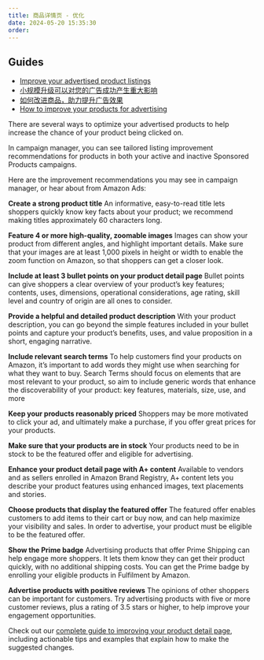 ```yaml
---
title: 商品详情页 - 优化
date: 2024-05-20 15:35:30
order: 
---
```


## Guides

- [Improve your advertised product listings](https://advertising.amazon.com/help/GXAMM4S99TTG2Y57)
- [小规模升级可以对您的广告成功产生重大影响](https://advertising.amazon.com/library/guides/improve-product-listing-for-success/)
- [如何改进商品，助力提升广告效果](https://advertising.amazon.com/library/guides/improve-your-products-for-advertising)
- [How to improve your products for advertising](https://advertising.amazon.com/en-us/library/guides/improve-your-products-for-advertising)

There are several ways to optimize your advertised products to help increase the chance of your product being clicked on.

In campaign manager, you can see tailored listing improvement recommendations for products in both your active and inactive Sponsored Products campaigns.

Here are the improvement recommendations you may see in campaign manager, or hear about from Amazon Ads:

**Create a strong product title**
An informative, easy-to-read title lets shoppers quickly know key facts about your product; we recommend making titles approximately 60 characters long.

**Feature 4 or more high-quality, zoomable images**
Images can show your product from different angles, and highlight important details. Make sure that your images are at least 1,000 pixels in height or width to enable the zoom function on Amazon, so that shoppers can get a closer look.

**Include at least 3 bullet points on your product detail page**
Bullet points can give shoppers a clear overview of your product’s key features; contents, uses, dimensions, operational considerations, age rating, skill level and country of origin are all ones to consider.

**Provide a helpful and detailed product description**
With your product description, you can go beyond the simple features included in your bullet points and capture your product’s benefits, uses, and value proposition in a short, engaging narrative.

**Include relevant search terms**
To help customers find your products on Amazon, it’s important to add words they might use when searching for what they want to buy. Search Terms should focus on elements that are most relevant to your product, so aim to include generic words that enhance the discoverability of your product: key features, materials, size, use, and more

**Keep your products reasonably priced**
Shoppers may be more motivated to click your ad, and ultimately make a purchase, if you offer great prices for your products.

**Make sure that your products are in stock**
Your products need to be in stock to be the featured offer and eligible for advertising.

**Enhance your product detail page with A+ content**
Available to vendors and as sellers enrolled in Amazon Brand Registry, A+ content lets you describe your product features using enhanced images, text placements and stories.

**Choose products that display the featured offer**
The featured offer enables customers to add items to their cart or buy now, and can help maximize your visibility and sales. In order to advertise, your product must be eligible to be the featured offer.

**Show the Prime badge**
Advertising products that offer Prime Shipping can help engage more shoppers. It lets them know they can get their product quickly, with no additional shipping costs. You can get the Prime badge by enrolling your eligible products in Fulfilment by Amazon.

**Advertise products with positive reviews**
The opinions of other shoppers can be important for customers. Try advertising products with five or more customer reviews, plus a rating of 3.5 stars or higher, to help improve your engagement opportunities.

Check out our [complete guide to improving your product detail page](https://advertising.amazon.com/en-us/library/guides/improve-your-products-for-advertising), including actionable tips and examples that explain how to make the suggested changes.
